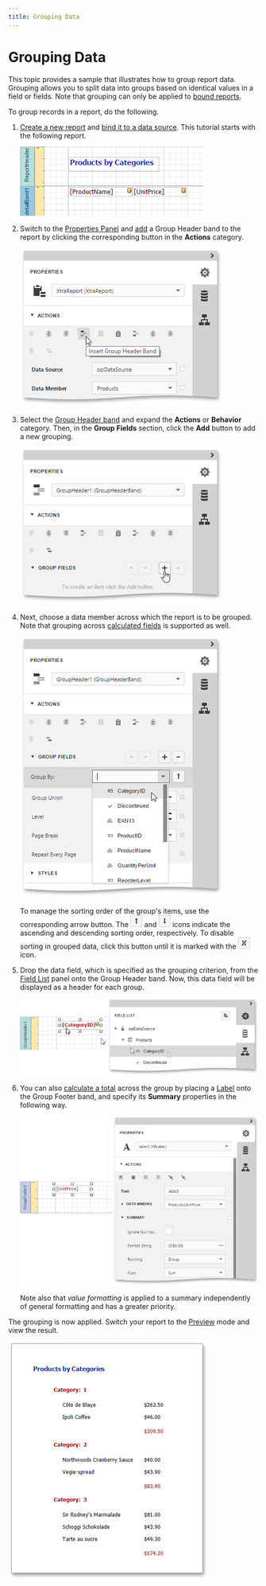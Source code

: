 ```yaml
---
title: Grouping Data
---
```

# Grouping Data
This topic provides a sample that illustrates how to group report data. Grouping allows you to split data into groups based on identical values in a field or fields. Note that grouping can only be applied to [bound reports](../providing-data/bind-a-report-to-data.md).

To group records in a report, do the following.
1. [Create a new report](../basic-operations/create-a-new-report.md) and [bind it to a data source](../providing-data/bind-a-report-to-data.md). This tutorial starts with the following report.
	
	![eud-grouping-data-0](../../../../images/img119653.png)
2. Switch to the [Properties Panel](../../interface-elements/properties-panel.md) and [add](../basic-operations/create-report-elements.md) a Group Header band to the report by clicking the corresponding button in the **Actions** category.
	
	![eud-grouping-data-1](../../../../images/img119654.png)
3. Select the [Group Header band](../../report-elements/report-bands.md) and expand the **Actions** or **Behavior** category. Then, in the **Group Fields** section, click the **Add** button to add a new grouping.
	
	![eud-grouping-data-2](../../../../images/img119655.png)
4. Next, choose a data member across which the report is to be grouped. Note that grouping across [calculated fields](../providing-data/calculated-fields.md) is supported as well.
	
	![eud-grouping-data-3](../../../../images/img119656.png)
	
	To manage the sorting order of the group's items, use the corresponding arrow button. The ![eud-grouping-data-4](../../../../images/img119657.png) and ![WebRD_SortDiscendingButton](../../../../images/img125204.png) icons indicate the ascending and descending sorting order, respectively. To disable sorting in grouped data, click this button until it is marked with the ![WebRD_NoSortButton](../../../../images/img125205.png) icon.
5. Drop the data field, which is specified as the grouping criterion, from the [Field List](../../interface-elements/field-list.md) panel onto the Group Header band. Now, this data field will be displayed as a header for each group.
	
	![eud-grouping-data-5](../../../../images/img119659.png)
6. You can also [calculate a total](calculating-summaries.md) across the group by placing a [Label](../../report-elements/report-controls.md) onto the Group Footer band, and specify its **Summary** properties in the following way.
	
	![eud-grouping-data-6](../../../../images/img119664.png)
	
	Note also that _value formatting_ is applied to a summary independently of general formatting and has a greater priority.

The grouping is now applied. Switch your report to the [Preview](../../document-preview.md) mode and view the result.

![eud-grouping-data-7](../../../../images/img119666.png)